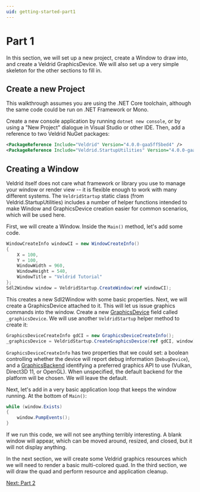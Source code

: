 ```yaml
---
uid: getting-started-part1
---
```


# Part 1

In this section, we will set up a new project, create a Window to draw into, and create a Veldrid GraphicsDevice. We will also set up a very simple skeleton for the other sections to fill in.

## Create a new Project

This walkthrough assumes you are using the .NET Core toolchain, although the same code could be run on .NET Framework or Mono.

Create a new console application by running `dotnet new console`, or by using a "New Project" dialogue in Visual Studio or other IDE. Then, add a reference to two Veldrid NuGet packages:

```XML
<PackageReference Include="Veldrid" Version="4.0.0-gaa5ff5bed4" />
<PackageReference Include="Veldrid.StartupUtilities" Version="4.0.0-gaa5ff5bed4" />
```

## Creating a Window

Veldrid itself does not care what framework or library you use to manage your window or render view -- it is flexible enough to work with many different systems. The `VeldridStartup` static class (from Veldrid.StartupUtilities) includes a number of helper functions intended to make Window and GraphicsDevice creation easier for common scenarios, which will be used here.

First, we will create a Window. Inside the `Main()` method, let's add some code.

```C#
WindowCreateInfo windowCI = new WindowCreateInfo()
{
    X = 100,
    Y = 100,
    WindowWidth = 960,
    WindowHeight = 540,
    WindowTitle = "Veldrid Tutorial"
};
Sdl2Window window = VeldridStartup.CreateWindow(ref windowCI);
```

This creates a new Sdl2Window with some basic properties. Next, we will create a GraphicsDevice attached to it. This will let us issue graphics commands into the window. Create a new [GraphicsDevice](xref:Veldrid.GraphicsDevice) field called `_graphicsDevice`. We will use another `VeldridStartup` helper method to create it:

```C#
GraphicsDeviceCreateInfo gdCI = new GraphicsDeviceCreateInfo();
_graphicsDevice = VeldridStartup.CreateGraphicsDevice(ref gdCI, window);
```

`GraphicsDeviceCreateInfo` has two properties that we could set: a boolean controlling whether the device will report debug information (`DebugDevice`), and a [GraphicsBackend](xref:Veldrid.GraphicsBackend) identifying a preferred graphics API to use (Vulkan, Direct3D 11, or OpenGL). When unspecified, the default backend for the platform will be chosen. We will leave the default.

Next, let's add in a very basic application loop that keeps the window running. At the bottom of `Main()`:

```C#
while (window.Exists)
{
    window.PumpEvents();
}
```

If we run this code, we will not see anything terribly interesting. A blank window will appear, which can be moved around, resized, and closed, but it will not display anything.

In the next section, we will create some Veldrid graphics resources which we will need to render a basic multi-colored quad. In the third section, we will draw the quad and perform resource and application cleanup.

[Next: Part 2](xref:getting-started-part2)
